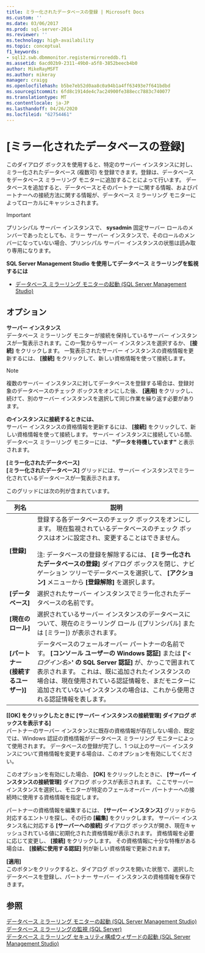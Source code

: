 ```yaml
---
title: ミラー化されたデータベースの登録 | Microsoft Docs
ms.custom: ''
ms.date: 03/06/2017
ms.prod: sql-server-2014
ms.reviewer: ''
ms.technology: high-availability
ms.topic: conceptual
f1_keywords:
- sql12.swb.dbmmonitor.registermirroreddb.f1
ms.assetid: 6acd02b9-2311-49b0-a5f8-3852beecb4b0
author: MikeRayMSFT
ms.author: mikeray
manager: craigg
ms.openlocfilehash: b5be7eb52d0aa8c0a94b1a4ff63493e7f641bdbd
ms.sourcegitcommit: 6fd8c1914de4c7ac24900fe388ecc7883c740077
ms.translationtype: MT
ms.contentlocale: ja-JP
ms.lasthandoff: 04/26/2020
ms.locfileid: "62754461"
---
```

# <a name="register-mirrored-database"></a>[ミラー化されたデータベースの登録]
  このダイアログ ボックスを使用すると、特定のサーバー インスタンスに対し、ミラー化されたデータベース (複数可) を登録できます。登録は、データベースをデータベース ミラーリング モニターに追加することによって行います。 データベースを追加すると、データベースとそのパートナーに関する情報、およびパートナーへの接続方法に関する情報が、データベース ミラーリング モニターによってローカルにキャッシュされます。  
  
> [!IMPORTANT]  
>  プリンシパル サーバー インスタンスで、 **sysadmin** 固定サーバー ロールのメンバーであったとしても、ミラー サーバー インスタンスで、そのロールのメンバーになっていない場合、プリンシパル サーバー インスタンスの状態は読み取り専用になります。  
  
 **SQL Server Management Studio を使用してデータベース ミラーリングを監視するには**  
  
-   [データベース ミラーリング モニターの起動 &#40;SQL Server Management Studio&#41;](../database-mirroring/start-database-mirroring-monitor-sql-server-management-studio.md)  
  
## <a name="options"></a>オプション  
 **サーバー インスタンス**  
 データベース ミラーリング モニターが接続を保持しているサーバー インスタンスが一覧表示されます。この一覧からサーバー インスタンスを選択するか、 **[接続]** をクリックします。 一覧表示されたサーバー インスタンスの資格情報を更新するには、 **[接続]** をクリックして、新しい資格情報を使って接続します。  
  
> [!NOTE]  
>  複数のサーバー インスタンスに対してデータベースを登録する場合は、登録対象のデータベースのチェック ボックスをオンにした後、 **[適用]** をクリックし、続けて、別のサーバー インスタンスを選択して同じ作業を繰り返す必要があります。  
  
 **のインスタンスに接続するときには、**  
 サーバー インスタンスの資格情報を更新するには、 **[接続]** をクリックして、新しい資格情報を使って接続します。 サーバー インスタンスに接続している間、データベース ミラーリング モニターには、 **"データを待機しています"** と表示されます。  
  
 **[ミラー化されたデータベース]**  
 **[ミラー化されたデータベース]** グリッドには、サーバー インスタンスでミラー化されているデータベースが一覧表示されます。  
  
 このグリッドには次の列が含まれています。  
  
|列名|説明|  
|-----------------|-----------------|  
|**[登録]**|登録する各データベースのチェック ボックスをオンにします。 現在監視されているデータベースのチェック ボックスはオンに設定され、変更することはできません。<br /><br /> 注: データベースの登録を解除するには、 **[ミラー化されたデータベースの登録]** ダイアログ ボックスを閉じ、ナビゲーション ツリーでデータベースを選択して、 **[アクション]** メニューから **[登録解除]** を選択します。|  
|**[データベース]**|選択されたサーバー インスタンスでミラー化されたデータベースの名前です。|  
|**[現在のロール]**|選択されているサーバー インスタンスのデータベースについて、現在のミラーリング ロール ([プリンシパル] または [ミラー]) が表示されます。|  
|**[パートナー (接続するユーザー)]**|データベースのフェールオーバー パートナーの名前です。 **[コンソール ユーザーの Windows 認証]** または **['***\<ログイン名>***' の SQL Server 認証]** が、かっこで囲まれて表示されます。 これは、既に追加されたインスタンスの場合は、現在使用されている認証情報を、まだモニターに追加されていないインスタンスの場合は、これから使用される認証情報を表します。|  
  
 **[[OK] をクリックしたときに [サーバー インスタンスの接続管理] ダイアログ ボックスを表示する]**  
 パートナーのサーバー インスタンスに既存の資格情報が存在しない場合、既定では、Windows 認証の資格情報がデータベース ミラーリング モニターによって使用されます。 データベースの登録が完了し、1 つ以上のサーバー インスタンスについて資格情報を変更する場合は、このオプションを有効にしてください。  
  
 このオプションを有効にした場合、 **[OK]** をクリックしたときに、 **[サーバー インスタンスの接続管理]** ダイアログ ボックスが表示されます。 ここでサーバー インスタンスを選択し、モニターが特定のフェールオーバー パートナーへの接続時に使用する資格情報を指定します。  
  
 パートナーの資格情報を編集するには、 **[サーバー インスタンス]** グリッドから対応するエントリを探し、その行の **[編集]** をクリックします。 サーバー インスタンス名に対応する **[サーバーへの接続]** ダイアログ ボックスが開き、現在キャッシュされている値に初期化された資格情報が表示されます。 資格情報を必要に応じて変更し、 **[接続]** をクリックします。 その資格情報に十分な特権がある場合は、 **[接続に使用する認証]** 列が新しい資格情報で更新されます。  
  
 **[適用]**  
 このボタンをクリックすると、ダイアログ ボックスを開いた状態で、選択したデータベースを登録し、パートナー サーバー インスタンスの資格情報を保存できます。  
  
## <a name="see-also"></a>参照  
 [データベース ミラーリング モニターの起動 &#40;SQL Server Management Studio&#41;](../database-mirroring/start-database-mirroring-monitor-sql-server-management-studio.md)   
 [データベース ミラーリングの監視 &#40;SQL Server&#41;](database-mirroring-sql-server.md)   
 [データベース ミラーリング セキュリティ構成ウィザードの起動 &#40;SQL Server Management Studio&#41;](start-the-configuring-database-mirroring-security-wizard.md)  
  
  
